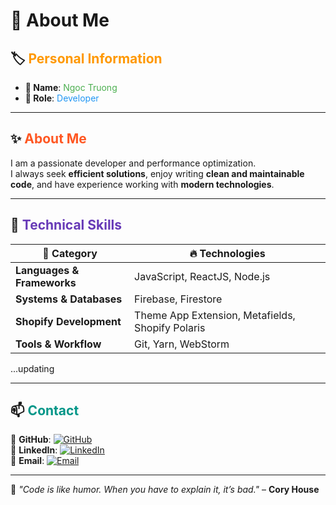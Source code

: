 # 🎨 About Me  

## 🏷️ <span style="color:#ff9800;">Personal Information</span>  
- **👤 Name**: <span style="color:#4caf50;">Ngoc Truong</span>  
- **💼 Role**: <span style="color:#2196f3;">Developer</span>  

---

## ✨ <span style="color:#ff5722;">About Me</span>  
I am a passionate developer and performance optimization.  
I always seek **efficient solutions**, enjoy writing **clean and maintainable code**, and have experience working with **modern technologies**.  

---

## 🔧 <span style="color:#673ab7;">Technical Skills</span>  
| 🚀 **Category** | 🔥 **Technologies** |
|---------------|----------------|
| **Languages & Frameworks** | JavaScript, ReactJS, Node.js |
| **Systems & Databases** | Firebase, Firestore |
| **Shopify Development** | Theme App Extension, Metafields, Shopify Polaris |
| **Tools & Workflow** | Git, Yarn, WebStorm |

...updating

---

## 📫 <span style="color:#009688;">Contact</span>  
📌 **GitHub**: [![GitHub](https://img.shields.io/badge/GitHub-000?style=for-the-badge&logo=github)](https://github.com/Truong62)  
📌 **LinkedIn**: [![LinkedIn](https://img.shields.io/badge/LinkedIn-0077b5?style=for-the-badge&logo=linkedin)](https://vn.linkedin.com/in/ng%E1%BB%8Dc-tr%C6%B0%E1%BB%9Dng-886121337)  
📌 **Email**: [![Email](https://img.shields.io/badge/Email-D14836?style=for-the-badge&logo=gmail&logoColor=white)]()  

---

🚀 *"Code is like humor. When you have to explain it, it’s bad."* – **Cory House**  
